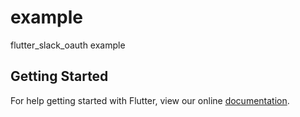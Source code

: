 # example

flutter_slack_oauth example

## Getting Started

For help getting started with Flutter, view our online
[documentation](https://flutter.io/).
